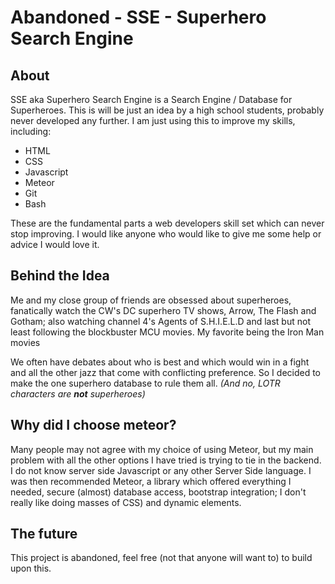 Abandoned - SSE - Superhero Search Engine
===
## About

SSE aka Superhero Search Engine is a Search Engine / Database for Superheroes. This is will be just an idea by a high school students, probably never developed any further. I am just using this to improve my skills, including:

* HTML
* CSS
* Javascript
* Meteor
* Git
* Bash

These are the fundamental parts a web developers skill set which can never stop improving. I would like anyone who would like to give me some help or advice I would love it.

## Behind the Idea

Me and my close group of friends are obsessed about superheroes, fanatically watch the CW's DC superhero TV shows, Arrow, The Flash and Gotham; also watching channel 4's Agents of S.H.I.E.L.D and last but not least following the blockbuster MCU movies. My favorite being the Iron Man movies

We often have debates about who is best and which would win in a fight and all the other jazz that come with conflicting preference. So I decided to make the one superhero database to rule them all. _(And no, LOTR characters are **not** superheroes)_

## Why did I choose meteor?

Many people may not agree with my choice of using Meteor, but my main problem with all the other options I have tried is trying to tie in the backend. I do not know server side Javascript or any other Server Side language. I was then recommended Meteor, a library which offered everything I needed, secure (almost) database access, bootstrap integration; I don't really like doing masses of CSS) and dynamic elements.

## The future

This project is abandoned, feel free (not that anyone will want to) to build upon this.

